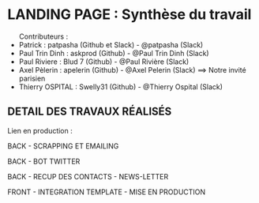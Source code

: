 # LANDING PAGE : Synthèse du travail

<ul> Contributeurs : 
          <li> Patrick : patpasha (Github et Slack) - @patpasha (Slack)</li>
          <li> Paul Trin Dinh : askprod (Github) - @Paul Trin Dinh (Slack)</li>
          <li> Paul Riviere : Blud 7 (Github) - @Paul Rivière (Slack)</li>
          <li> Axel Pèlerin : apelerin (Github) - @Axel Pelerin (Slack) ==> Notre invité parisien</li>
          <li> Thierry OSPITAL : Swelly31 (Github) - @Thierry Ospital (Slack) </li>
 </ul>
      
<h2> DETAIL DES TRAVAUX RÉALISÉS </h2>

Lien en production : 

<p> BACK - SCRAPPING ET EMAILING </p>

<p> BACK - BOT TWITTER </p>

<p> BACK - RECUP DES CONTACTS - NEWS-LETTER </p>

<p> FRONT - INTEGRATION TEMPLATE - MISE EN PRODUCTION </p>

